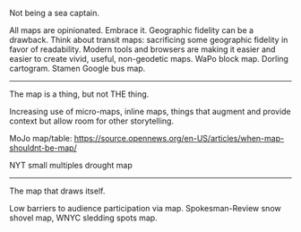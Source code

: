 Not being a sea captain.

All maps are opinionated. Embrace it. Geographic fidelity can be a drawback. Think about transit maps: sacrificing some geographic fidelity in favor of readability.  Modern tools and browsers are making it easier and easier to create vivid, useful, non-geodetic maps.  WaPo block map.  Dorling cartogram.  Stamen Google bus map.

---

The map is a thing, but not THE thing.

Increasing use of micro-maps, inline maps, things that augment and provide context but allow room for other storytelling.

MoJo map/table: https://source.opennews.org/en-US/articles/when-map-shouldnt-be-map/

NYT small multiples drought map

---

The map that draws itself.

Low barriers to audience participation via map.  Spokesman-Review snow shovel map, WNYC sledding spots map.